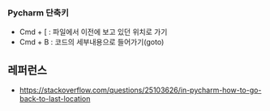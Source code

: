 
### Pycharm 단축키 ###

* Cmd + [ : 파일에서 이전에 보고 있던 위치로 가기
* Cmd + B : 코드의 세부내용으로 들어가기(goto)  


## 레퍼런스 ##
* https://stackoverflow.com/questions/25103626/in-pycharm-how-to-go-back-to-last-location
